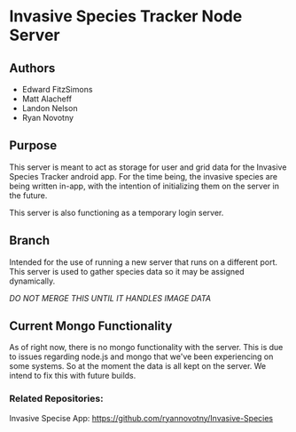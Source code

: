 # Invasive Species Tracker Node Server

## Authors
   * Edward FitzSimons
   * Matt Alacheff
   * Landon Nelson
   * Ryan Novotny

## Purpose

   This server is meant to act as storage for user and grid data for the Invasive Species Tracker android app. For the time being, the invasive species are being written in-app, with the intention of initializing them on the server in the future.

   This server is also functioning as a temporary login server.

## Branch

   Intended for the use of running a new server that runs on a different port. This server is used to gather species data so it may be assigned dynamically.

   *DO NOT MERGE THIS UNTIL IT HANDLES IMAGE DATA*

## Current Mongo Functionality

   As of right now, there is no mongo functionality with the server. This is due to issues regarding node.js and mongo that we've been experiencing on some systems. So at the moment the data is all kept on the server. We intend to fix this with future builds.

### Related Repositories:

Invasive Specise App: https://github.com/ryannovotny/Invasive-Species